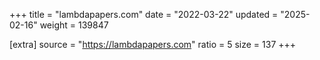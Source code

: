 +++
title = "lambdapapers.com"
date = "2022-03-22"
updated = "2025-02-16"
weight = 139847

[extra]
source = "https://lambdapapers.com"
ratio = 5
size = 137
+++
